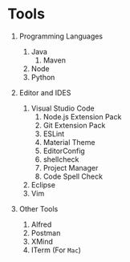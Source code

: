 
# Tools

1. Programming Languages
    1. Java
        1. Maven
    2. Node
    3. Python

2. Editor and IDES
    1. Visual Studio Code
        1. Node.js Extension Pack
        2. Git Extension Pack
        3. ESLint
        4. Material Theme
        5. EditorConfig
        6. shellcheck
        7. Project Manager
        8. Code Spell Check
    2. Eclipse
    3. Vim

3. Other Tools
    1. Alfred
    2. Postman
    3. XMind
    4. ITerm (For `Mac`)